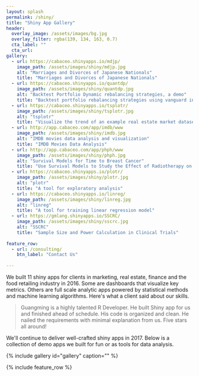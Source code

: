 ```yaml
---
layout: splash
permalink: /shiny/
title: "Shiny App Gallery"
header:
  overlay_image: /assets/images/bg.jpg
  overlay_filter: rgba(139, 134, 163, 0.7)
  cta_label: ""
  cta_url: 
gallery:
  - url: https://cabaceo.shinyapps.io/mdjp/
    image_path: /assets/images/shiny/mdjp.jpg
    alt: "Marriages and Divorces of Japanese Nationals"
    title: "Marriages and Divorces of Japanese Nationals"
  - url: https://cabaceo.shinyapps.io/quantdp/
    image_path: /assets/images/shiny/quantdp.jpg
    alt: "Backtest Portfolio Dynamic rebalancing strategies, a demo"
    title: "Backtest portfolio rebalancing strategies using vanguard index funds"
  - url: https://cabaceo.shinyapps.io/tsplotr/
    image_path: /assets/images/shiny/tsplotr.jpg
    alt: "tsplotr"
    title: "Visualize the trend of an example real estate market dataset"    
  - url: http://app.cabaceo.com/app/imdb/www
    image_path: /assets/images/shiny/imdb.jpg
    alt: "IMDB movies data analysis and visualization"
    title: "IMDB Movies Data Analysis"
  - url: http://app.cabaceo.com/app/phph/www
    image_path: /assets/images/shiny/phph.jpg
    alt: "Survival Models for Time to Breast Cancer"
    title: "Use Survival Models to Study the Effect of Radiotherapy on Time to Breast Cancer"
  - url: https://cabaceo.shinyapps.io/plotr/
    image_path: /assets/images/shiny/plotr.jpg
    alt: "plotr"
    title: "A tool for exploratory analysis"    
  - url: https://cabaceo.shinyapps.io/linreg/
    image_path: /assets/images/shiny/linreg.jpg
    alt: "linreg"
    title: "A tool for training linear regression model"        
  - url: https://gmlang.shinyapps.io/SSCRC/
    image_path: /assets/images/shiny/sscrc.jpg
    alt: "SSCRC"
    title: "Sample Size and Power Calculation in Clinical Trials"        
    
feature_row:
  - url: /consulting/
    btn_label: "Contact Us"      
        
---
```


We built 11 shiny apps for clients in marketing, real estate, finance and the food retailing industry in 2016. Some are dashboards that visualize key metrics. Others are full scale analytic apps powered by statistical methods and machine learning algorithms. Here's what a client said about our skills.

>Guangming is a highly talented R Developer. He built Shiny app for us and finished ahead of schedule. His code is organized and clean. He nailed the requirements with minimal explanation from us. Five stars all around! 

We'll continue to deliver well-crafted shiny apps in 2017. Below is a collection of demo apps we built for fun or as tools for data analysis. 

{% include gallery id="gallery" caption="" %}

{% include feature_row %}
